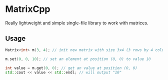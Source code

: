 # MatrixCpp
Really lightweight and simple single-file library to work with matrices. 

## Usage

```cpp
Matrix<int> m(3, 4); // init new matrix with size 3x4 (3 rows by 4 columns)

m.set(0, 0, 10); // set an element at position (0, 0) to value 10

int value = m.get(0, 0); // get an value at position (0, 0)
std::cout << value << std::endl; // will output "10"
```
